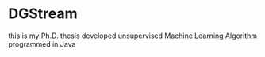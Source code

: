 # DGStream
this is my Ph.D. thesis developed unsupervised Machine Learning Algorithm programmed in Java
